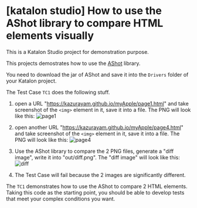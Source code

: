 # [katalon studio] How to use the AShot library to compare HTML elements visually

This is a Katalon Studio project for demonstration purpose.

This projects demostrates how to use the [AShot](https://mvnrepository.com/artifact/ru.yandex.qatools.ashot/ashot/1.5.4) library.

You need to download the jar of AShot and save it into the `Drivers` folder of your Katalon project.

The Test Case `TC1` does the following stuff.

1. open a URL "https://kazurayam.github.io/myApple/page1.html" and take screenshot of the `<img>` element in it, save it into a file. The PNG will look like this:
![page1](https://kazurayam.github.io/katalon-studio-compare-2-HTML-elements-as-image/images/img1.png)

2. open another URL "https://kazurayam.github.io/myApple/page4.html" and take screenshot of the `<img>` element in it, save it into a file. The PNG will look like this:
![page4](https://kazurayam.github.io/katalon-studio-compare-2-HTML-elements-as-image/images/img4.png)

3. Use the AShot library to compare the 2 PNG files, generate a "diff image", write it into "out/diff.png". The "diff image" will look like this:
![diff](https://kazurayam.github.io/katalon-studio-compare-2-HTML-elements-as-image/images/diff.png)

4. The Test Case will fail because the 2 images are significantly different.

The `TC1` demonstrates how to use the AShot to compare 2 HTML elements. Taking this code as the starting point, you should be able to develop tests that meet your complex conditions you want.
